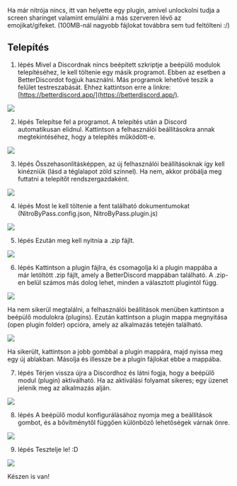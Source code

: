 Ha már nitrója nincs, itt van helyette egy plugin, amivel unlockolni tudja a screen sharinget valamint emulálni a más szerveren lévő az emojikat/gifeket.
(100MB-nál nagyobb fájlokat továbbra sem tud feltölteni :/)

Telepítés
-------------
1. lépés
Mivel a Discordnak nincs beépített szkriptje a beépülő modulok telepítéséhez, le kell töltenie egy másik programot. Ebben az esetben a BetterDiscordot fogjuk használni. Más programok lehetővé teszik a felület testreszabását. Ehhez kattintson erre a linkre: [https://betterdiscord.app/](https://betterdiscord.app/).

![](https://i1.wp.com/www.swipetips.com/wp-content/uploads/2019/09/Step-1-1.png)

2. lépés
Telepítse fel a programot. A telepítés után a Discord automatikusan elidnul. Kattintson a felhasználói beállításokra annak megtekintéséhez, hogy a telepítés működött-e.

![](https://i.imgur.com/d9nbwn4.png)

3. lépés
Összehasonlításképpen, az új felhasználói beállításoknak így kell kinézniük (lásd a téglalapot zöld színnel). Ha nem, akkor próbálja meg futtatni a telepítőt rendszergazdaként.

![](https://i.imgur.com/R8FuvAO.png)

4. lépés
Most le kell töltenie a fent található dokumentumokat (NitroByPass.config.json, NitroByPass.plugin.js)

![](https://i.imgur.com/F9aTJGD.png)

5. lépés
Ezután meg kell nyitnia a .zip fájlt.

![](https://i.imgur.com/dpEmAp1.png)

6. lépés
Kattintson a plugin fájlra, és csomagolja ki a plugin mappába a már letöltött .zip fájlt, amely a BetterDiscord mappában található. A .zip-en belül számos más dolog lehet, minden a választott plugintól függ.

![](https://i.imgur.com/lnZFLrN.png)

Ha nem sikerül megtalálni, a felhasználói beállítások menüben kattintson a beépülő modulokra (plugins). Ezután kattintson a  plugin mappa megnyitása (open plugin folder) opcióra, amely az alkalmazás tetején található.

![](https://i.imgur.com/CBmRASX.png)

Ha sikerült, kattintson a jobb gombbal a plugin mappára, majd nyissa meg egy új ablakban. Másolja és illessze be a plugin fájlokat ebbe a mappába.

7. lépés
Térjen vissza újra a Discordhoz és látni fogja, hogy a beépülő modul (plugin) aktiválható. Ha az aktiválási folyamat sikeres; egy üzenet jelenik meg az alkalmazás alján.

![](https://i.imgur.com/dO3HvvZ.png)

8. lépés
A beépülő modul konfigurálásához nyomja meg a beállítások gombot, és a bővítménytől függően különböző lehetőségek várnak önre.

![](https://i.imgur.com/2YC0s3a.png)

9. lépés
Tesztelje le! :D

![](https://i.imgur.com/F93SsZ7.png)

Készen is van!
